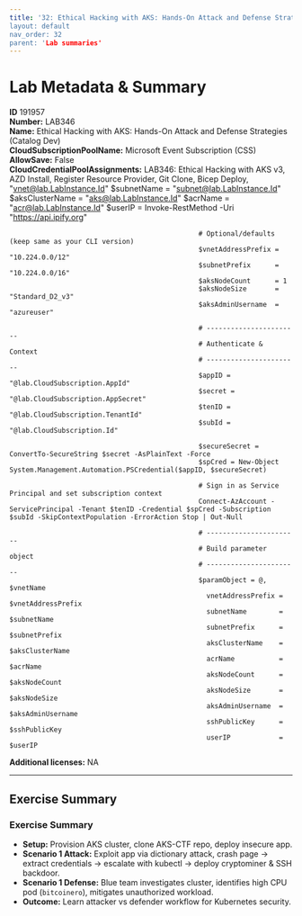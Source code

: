 ```yaml
---
title: '32: Ethical Hacking with AKS: Hands-On Attack and Defense Strategies (Catalog Dev)` 
layout: default
nav_order: 32
parent: 'Lab summaries'
--- 
```


# Lab Metadata & Summary

**ID** 191957  
**Number:** LAB346  
**Name:** Ethical Hacking with AKS: Hands-On Attack and Defense Strategies (Catalog Dev)  
**CloudSubscriptionPoolName:** Microsoft Event Subscription (CSS)  
**AllowSave:** False  
**CloudCredentialPoolAssignments:** LAB346: Ethical Hacking with AKS v3, AZD Install, Register Resource Provider, Git Clone, Bicep Deploy, "vnet@lab.LabInstance.Id"
                                                   $subnetName        = "subnet@lab.LabInstance.Id"
                                                   $aksClusterName    = "aks@lab.LabInstance.Id"
                                                   $acrName           = "acr@lab.LabInstance.Id"
                                                   $userIP            = Invoke-RestMethod -Uri "https://api.ipify.org"
                                                   
                                                   # Optional/defaults (keep same as your CLI version)
                                                   $vnetAddressPrefix = "10.224.0.0/12"
                                                   $subnetPrefix      = "10.224.0.0/16"
                                                   $aksNodeCount      = 1
                                                   $aksNodeSize       = "Standard_D2_v3"
                                                   $aksAdminUsername  = "azureuser"
                                                   
                                                   # -----------------------
                                                   # Authenticate & Context
                                                   # -----------------------
                                                   $appID = "@lab.CloudSubscription.AppId"
                                                   $secret = "@lab.CloudSubscription.AppSecret"
                                                   $tenID = "@lab.CloudSubscription.TenantId"
                                                   $subId = "@lab.CloudSubscription.Id"
                                                   
                                                   $secureSecret = ConvertTo-SecureString $secret -AsPlainText -Force
                                                   $spCred = New-Object System.Management.Automation.PSCredential($appID, $secureSecret)
                                                   
                                                   # Sign in as Service Principal and set subscription context
                                                   Connect-AzAccount -ServicePrincipal -Tenant $tenID -Credential $spCred -Subscription $subId -SkipContextPopulation -ErrorAction Stop | Out-Null
                                                   
                                                   # -----------------------
                                                   # Build parameter object
                                                   # -----------------------
                                                   $paramObject = @, $vnetName
                                                     vnetAddressPrefix = $vnetAddressPrefix
                                                     subnetName        = $subnetName
                                                     subnetPrefix      = $subnetPrefix
                                                     aksClusterName    = $aksClusterName
                                                     acrName           = $acrName
                                                     aksNodeCount      = $aksNodeCount
                                                     aksNodeSize       = $aksNodeSize
                                                     aksAdminUsername  = $aksAdminUsername
                                                     sshPublicKey      = $sshPublicKey
                                                     userIP            = $userIP  
**Additional licenses:** NA  

---

## Exercise Summary
### Exercise Summary
- **Setup:** Provision AKS cluster, clone AKS-CTF repo, deploy insecure app.
- **Scenario 1 Attack:** Exploit app via dictionary attack, crash page → extract credentials → escalate with kubectl → deploy cryptominer & SSH backdoor.
- **Scenario 1 Defense:** Blue team investigates cluster, identifies high CPU pod (`bitcoinero`), mitigates unauthorized workload.
- **Outcome:** Learn attacker vs defender workflow for Kubernetes security.

